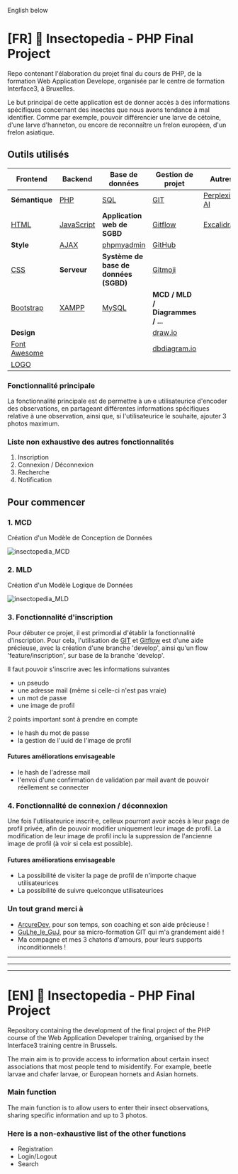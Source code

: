 English below
# [FR] 🐛 Insectopedia - PHP Final Project
Repo contenant l'élaboration du projet final du cours de PHP, de la formation Web Application Develope, organisée par le centre de formation Interface3, à Bruxelles.

Le but principal de cette application est de donner accès à des informations spécifiques concernant des insectes que nous avons tendance à mal identifier. Comme par exemple, pouvoir différencier une larve de cétoine, d'une larve d'hanneton, ou encore de reconnaître un frelon européen, d'un frelon asiatique.

## Outils utilisés
| Frontend | Backend | Base de données | Gestion de projet | Autres |
|---|---|---|---|---|
| **Sémantique** | [PHP](https://www.php.net/) | [SQL](https://sql.sh/) | [GIT](https://git-scm.com/) | [Perplexity AI](https://www.perplexity.ai/) |
| [HTML](https://developer.mozilla.org/fr/docs/Web/HTML) | [JavaScript](https://developer.mozilla.org/fr/docs/Web/JavaScript) | **Application web de SGBD** | [Gitflow](https://www.atlassian.com/git/tutorials/comparing-workflows/gitflow-workflow) | [Excalidraw](https://excalidraw.com/) |
| **Style** | [AJAX](https://developer.mozilla.org/fr/docs/Glossary/AJAX) | [phpmyadmin](https://www.phpmyadmin.net/) | [GitHub](https://github.com/) | |
| [CSS](https://developer.mozilla.org/fr/docs/Web/CSS) | **Serveur** | **Système de base de données (SGBD)** | [Gitmoji](https://gitmoji.dev/) | |
| [Bootstrap](https://getbootstrap.com/) | [XAMPP](https://www.apachefriends.org/fr/index.html) | [MySQL](https://www.mysql.com/fr/) | **MCD / MLD / Diagrammes / ...** | |
| **Design** | | | [draw.io](https://app.diagrams.net/) | |
| [Font Awesome](https://fontawesome.com/) | | | [dbdiagram.io](https://dbdiagram.io/home) | |
| [LOGO](https://logo.com/) | | | | |

### Fonctionnalité principale
La fonctionnalité principale est de permettre à un·e utilisateurice d'encoder des observations, en partageant différentes informations spécifiques relative à une observation, ainsi que, si l'utilisateurice le souhaite, ajouter 3 photos maximum.

### Liste non exhaustive des autres fonctionnalités
   1. Inscription
   2. Connexion / Déconnexion
   3. Recherche
   4. Notification

## Pour commencer
### 1. MCD
Création d'un Modèle de Conception de Données

![insectopedia_MCD](https://cdn.discordapp.com/attachments/1262106517859991723/1262430295488204820/MCD.png?ex=66969155&is=66953fd5&hm=5b3f7b6795e1091db8e1f1d836bbb48d5af3505c73eec73c8ea71595bdeeebcc&)

### 2. MLD
Création d'un Modèle Logique de Données

![insectopedia_MLD](https://cdn.discordapp.com/attachments/1262106517859991723/1262430295731212318/MLD.png?ex=66969155&is=66953fd5&hm=a72c5ae8160d059f23c246319647a115bd2a28e1f57a0ffd8dc9ac8701aff797&)

### 3. Fonctionnalité d'inscription
Pour débuter ce projet, il est primordial d'établir la fonctionnalité d'inscription. Pour cela, l'utilisation de [GIT](https://git-scm.com/) et [Gitflow](https://www.atlassian.com/git/tutorials/comparing-workflows/gitflow-workflow) est d'une aide précieuse, avec la création d'une branche 'develop', ainsi qu'un flow 'feature/inscription', sur base de la branche 'develop'.

Il faut pouvoir s'inscrire avec les informations suivantes
   * un pseudo
   * une adresse mail (même si celle-ci n'est pas vraie)
   * un mot de passe
   * une image de profil
   
2 points important sont à prendre en compte
   * le hash du mot de passe
   * la gestion de l'uuid de l'image de profil

#### Futures améliorations envisageable 
* le hash de l'adresse mail
* l'envoi d'une confirmation de validation par mail avant de pouvoir réellement se connecter

### 4. Fonctionnalité de connexion / déconnexion
Une fois l'utilisateurice inscrit·e, celleux pourront avoir accès à leur page de profil privée, afin de pouvoir modifier uniquement leur image de profil. La modification de leur image de profil inclu la suppression de l'ancienne image de profil (à voir si cela est possible).

#### Futures améliorations envisageable 
* La possibilité de visiter la page de profil de n'importe chaque utilisateurices
* La possibilité de suivre quelconque utilisateurices

### Un tout grand merci à
* [ArcureDev](https://www.twitch.tv/arcuredev), pour son temps, son coaching et son aide précieuse !
* [GuLhe_le_GuJ](https://www.twitch.tv/gulhe_le_guj), pour sa micro-formation GIT qui m'a grandement aidé !
* Ma compagne et mes 3 chatons d'amours, pour leurs supports inconditionnels !
___
___
___
# [EN] 🐛 Insectopedia - PHP Final Project
Repository containing the development of the final project of the PHP course of the Web Application Developer training, organised by the Interface3 training centre in Brussels.

The main aim is to provide access to information about certain insect associations that most people tend to misidentify. For example, beetle larvae and chafer larvae, or European hornets and Asian hornets.

### Main function
The main function is to allow users to enter their insect observations, sharing specific information and up to 3 photos.

### Here is a non-exhaustive list of the other functions
  * Registration
  * Login/Logout
  * Search
